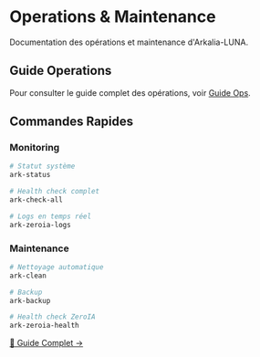 # Operations & Maintenance

Documentation des opérations et maintenance d'Arkalia-LUNA.

## Guide Operations

Pour consulter le guide complet des opérations, voir [Guide Ops](../ops.md).

## Commandes Rapides

### Monitoring
```bash
# Statut système
ark-status

# Health check complet
ark-check-all

# Logs en temps réel
ark-zeroia-logs
```

### Maintenance
```bash
# Nettoyage automatique
ark-clean

# Backup
ark-backup

# Health check ZeroIA
ark-zeroia-health
```

[📖 Guide Complet →](../ops.md)
